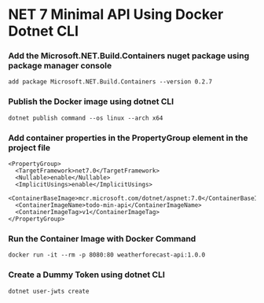 # NET 7 Minimal API Using Docker Dotnet CLI

### Add the Microsoft.NET.Build.Containers nuget package using package manager console

```
add package Microsoft.NET.Build.Containers --version 0.2.7
```

### Publish the Docker image using dotnet CLI

```
dotnet publish command --os linux --arch x64
```

### Add container properties in the PropertyGroup element in the project file
```
<PropertyGroup>
  <TargetFramework>net7.0</TargetFramework>
  <Nullable>enable</Nullable>
  <ImplicitUsings>enable</ImplicitUsings>
  <ContainerBaseImage>mcr.microsoft.com/dotnet/aspnet:7.0</ContainerBaseImage>
  <ContainerImageName>todo-min-api</ContainerImageName>
  <ContainerImageTag>v1</ContainerImageTag>
</PropertyGroup>
```

### Run the Container Image with Docker Command
```
docker run -it --rm -p 8080:80 weatherforecast-api:1.0.0
```

### Create a Dummy Token using dotnet CLI
```
dotnet user-jwts create
```
